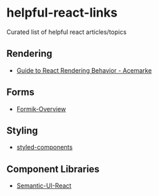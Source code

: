 # helpful-react-links
Curated list of helpful react articles/topics

## Rendering
* [Guide to React Rendering Behavior - Acemarke](https://blog.isquaredsoftware.com/2020/05/blogged-answers-a-mostly-complete-guide-to-react-rendering-behavior/)

## Forms
* [Formik-Overview](https://jaredpalmer.com/formik/docs/overview)

## Styling
* [styled-components](https://styled-components.com/)

## Component Libraries
* [Semantic-UI-React](https://react.semantic-ui.com/)

